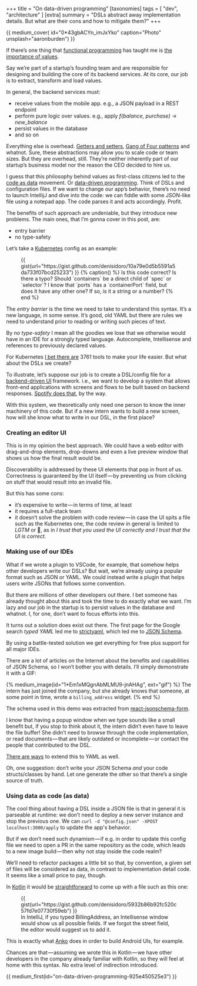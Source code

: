 +++
title = "On data-driven programming"
[taxonomies]
tags = [ "dev", "architecture" ]
[extra]
summary = "DSLs abstract away implementation details. But what are their cons and how to mitigate them?"
+++

{{ medium_cover(
    id="0*43gbACYn_imJxYko"
    caption="Photo"
    unsplash="aaronburden") }}

If there’s one thing that [functional programming](https://en.wikipedia.org/wiki/Functional_programming) has taught me is [the importance of values](https://www.youtube.com/watch?v=-6BsiVyC1kM).

Say we’re part of a startup’s founding team and are responsible for designing and building the core of its backend services. At its core, our job is to extract, transform and load values.

In general, the backend services must:

* receive values from the mobile app. e.g., a JSON payload in a REST endpoint
* perform pure logic over values. e.g., apply _f(balance, purchase)_ → _new\_balance_
* persist values in the database
* and so on

Everything else is overhead. [Getters and setters](https://www.w3schools.com/Java/java_encapsulation.asp), [Gang of Four patterns](https://springframework.guru/gang-of-four-design-patterns/) and whatnot. Sure, these abstractions may allow you to scale code or team sizes. But they are overhead, still. They’re neither inherently part of our startup’s business model nor the reason the CEO decided to hire us.

I guess that this philosophy behind values as first-class citizens led to the [code as data](https://en.wikipedia.org/wiki/Code_as_data) movement. Or [data-driven programming](https://en.wikipedia.org/wiki/Data-driven_programming). Think of DSLs and configuration files. If we want to change our app’s behavior, there’s no need to launch IntellijJ and dive into the code: we can fiddle with some JSON-like file using a notepad app. The code parses it and acts accordingly. Profit.

The benefits of such approach are undeniable, but they introduce new problems. The main ones, that I’m gonna cover in this post, are:

* entry barrier
* no type-safety

Let’s take a [Kubernetes](https://kubernetes.io/) config as an example:

<figure>
    {{ gist(url="https://gist.github.com/denisidoro/10a79e0d5b5591a5da733f07bcd25233") }}
    {% caption() %}
    Is this code correct? Is there a typo? Should `containers` be a direct child of `spec` or `selector`? I know that `ports` has a `containerPort` field, but does it have any other one? If so, is it a string or a number?
    {% end %}
</figure>

The _entry barrier_ is the time we need to take to understand this syntax. It’s a new language, in some sense. It’s good, old YAML but there are rules we need to understand prior to reading or writing such pieces of text.

By _no type-safety_ I mean all the goodies we lose that we otherwise would have in an IDE for a strongly typed language. Autocomplete, Intellisense and references to previously declared values.

For Kubernetes [I bet there are](https://dockerlabs.collabnix.com/kubernetes/kubetools/) 3761 tools to make your life easier. But what about the DSLs we create?

To illustrate, let’s suppose our job is to create a DSL/config file for a [backend-driven UI](https://medium.com/movile-tech/backend-driven-development-ios-d1c726f2913b) framework. i.e., we want to develop a system that allows front-end applications with screens and flows to be built based on backend responses. [Spotify does that](https://www.youtube.com/watch?v=vuCfKjOwZdU), by the way.

With this system, we theoretically only need one person to know the inner machinery of this code. But if a new intern wants to build a new screen, how will she know what to write in our DSL, in the first place?

### Creating an editor UI

This is in my opinion the best approach. We could have a web editor with drag-and-drop elements, drop-downs and even a live preview window that shows us how the final result would be.

Discoverability is addressed by these UI elements that pop in front of us. Correctness is guaranteed by the UI itself — by preventing us from clicking on stuff that would result into an invalid file.

But this has some cons:

* it’s expensive to write — in terms of time, at least
* it requires a full-stack team
* it doesn’t solve the problem with code review — in case the UI spits a file such as the Kubernetes one, the code review in general is limited to _LGTM_ or 🙈, as in _I trust that you used the UI correctly and I trust that the UI is correct_.

### Making use of our IDEs

What if we wrote a plugin to VSCode, for example, that somehow helps other developers write our DSLs? But wait, we’re already using a popular format such as JSON or YAML. We could instead write a plugin that helps users write JSONs that follows some convention.

But there are millions of other developers out there. I bet someone has already thought about this and took the time to do exactly what we want. I’m lazy and our job in the startup is to persist values in the database and whatnot. I, for one, don’t want to focus efforts into this.

It turns out a solution does exist out there. The first page for the Google search _typed YAML_ led me to [strictyaml](https://github.com/crdoconnor/strictyaml), which led me to [JSON Schema](https://json-schema.org/).

By using a battle-tested solution we get everything for free plus support for all major IDEs.

There are a lot of articles on the Internet about the benefits and capabilities of JSON Schema, so I won’t bother you with details. I’ll simply demonstrate it with a GIF:

{% medium_image(id="1*Em1xMQgnAbMLMU9-jnAHAg", ext="gif") %}
The intern has just joined the company, but she already knows that someone, at some point in time, wrote a `billing_address` widget.
{% end %}

The schema used in this demo was extracted from [react-jsonschema-form](https://rjsf-team.github.io/react-jsonschema-form/).

I know that having a popup window when we type sounds like a small benefit but, if you stop to think about it, the intern didn’t even have to leave the file buffer! She didn’t need to browse through the code implementation, or read documents — that are likely outdated or incomplete — or contact the people that contributed to the DSL.

[There are ways](https://github.com/redhat-developer/vscode-yaml) to extend this to YAML as well.

Oh, one suggestion: don’t write your JSON Schema _and_ your code structs/classes by hand. Let one generate the other so that there’s a single source of truth.

### Using data as code (as data)

The cool thing about having a DSL inside a JSON file is that in general it is parseable at runtime: we don’t need to deploy a new server instance and stop the previous one. We can `curl -d "@config.json" -XPOST localhost:3000/apply` to update the app's behavior.

But if we don’t need such dynamism — if e.g. in order to update this config file we need to open a PR in the same repository as the code, which leads to a new image build — then why not stay inside the code realm?

We’ll need to refactor packages a little bit so that, by convention, a given set of files will be considered as data, in contrast to implementation detail code. It seems like a small price to pay, though.

In [Kotlin](https://kotlinlang.org/) it would be [straightforward](https://medium.com/@fabiomirgo/kotlins-power-build-a-dsl-1fcf215b7bb0) to come up with a file such as this one:

<figure>
    {{ gist(url="https://gist.github.com/denisidoro/5932b86b92fc520c57fd7e07730f59eb") }}
    <figcaption>In IntelliJ, if you typed BillingAddress, an Intellisense window would show us all possible fields. If we forgot the street field, the editor would suggest us to add it.</figcaption>
</figure>

This is exactly what [Anko](https://github.com/Kotlin/anko) does in order to build Android UIs, for example.

Chances are that — assuming we wrote this in Kotlin — we have other developers in the company already familiar with Kotlin, so they will feel at home with this syntax. No extra level of indirection introduced.

{{ medium_first(id="on-data-driven-programming-925e450525e3") }}
